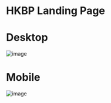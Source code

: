 # HKBP Landing Page

# Desktop
![image](https://user-images.githubusercontent.com/84588706/183252406-ca71c372-f174-4990-bece-b4b7f3c082a6.png)

# Mobile
![image](https://user-images.githubusercontent.com/84588706/183252422-9193f2a2-85bc-4c00-b7f1-526a959815e6.png)
